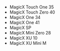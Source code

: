 - MagicX Touch One 35
- MagicX Touch Zero 40
- MagicX One 34
- MagicX One 41
- MagicX SP
- MagicX Mini Zero 28
- MagicX XU 10
- MagicX XU Mini M
